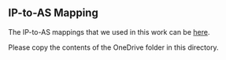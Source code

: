## IP-to-AS Mapping

The IP-to-AS mappings that we used in this work can be [here](https://liveuclac-my.sharepoint.com/:f:/g/personal/ucabpgk_ucl_ac_uk/EujvVAp0lqBBpY-EgY5IZSgBLTgoxv7xwtRW92YGe9hDLA?e=2iSwLV).

Please copy the contents of the OneDrive folder in this directory.
